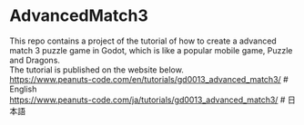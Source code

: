 # AdvancedMatch3
This repo contains a project of the tutorial of how to create a advanced match 3 puzzle game in Godot, which is like a popular mobile game, Puzzle and Dragons.<br>
The tutorial is published on the website below.<br>
https://www.peanuts-code.com/en/tutorials/gd0013_advanced_match3/ # English<br>
https://www.peanuts-code.com/ja/tutorials/gd0013_advanced_match3/ # 日本語<br>
